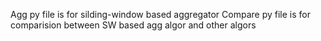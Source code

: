 Agg py file is for silding-window based aggregator
Compare py file is for comparision between SW based agg algor and other algors
